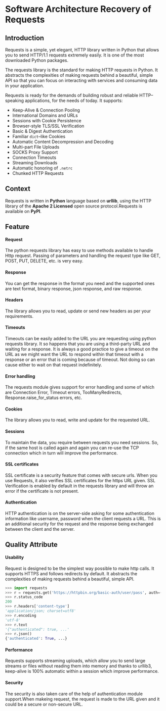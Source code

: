 # Software Architecture Recovery of Requests

## Introduction

Requests is a simple, yet elegant, HTTP library written in Python that allows you to send HTTP/1.1 requests extremely easily. It is one of the most downloaded Python packages.

The requests library is the standard for making HTTP requests in Python. It abstracts the complexities of making requests behind a beautiful, simple API so that you can focus on interacting with services and consuming data in your application.

Requests is ready for the demands of building robust and reliable HTTP–speaking applications, for the needs of today. It supports:

- Keep-Alive & Connection Pooling
- International Domains and URLs
- Sessions with Cookie Persistence
- Browser-style TLS/SSL Verification
- Basic & Digest Authentication
- Familiar `dict`–like Cookies
- Automatic Content Decompression and Decoding
- Multi-part File Uploads
- SOCKS Proxy Support
- Connection Timeouts
- Streaming Downloads
- Automatic honoring of `.netrc`
- Chunked HTTP Requests


## Context

Requests is written in **Python** language based on **urllib**, using the HTTP library of the **Apache 2 Licensed** open source protocol.Requests is available on **PyPI**.

## Feature

#### Request
The python requests library has easy to use methods available to handle Http request. Passing of parameters and handling the request type like GET, POST, PUT, DELETE, etc. is very easy.
#### Response
You can get the response in the format you need and the supported ones are text format, binary response, json response, and raw response.
#### Headers
The library allows you to read, update or send new headers as per your requirements.
#### Timeouts
Timeouts can be easily added to the URL you are requesting using python requests library. It so happens that you are using a third-party URL and waiting for a response.
It is always a good practice to give a timeout on the URL as we might want the URL to respond within that timeout with a response or an error that is coming because of timeout. Not doing so can cause either to wait on that request indefinitely.
#### Error handling
The requests module gives support for error handling and some of which are Connection Error, Timeout errors, TooManyRedirects, Response.raise_for_status errors, etc.
#### Cookies
The library allows you to read, write and update for the requested URL.
#### Sessions
To maintain the data, you require between requests you need sessions. So, if the same host is called again and again you can re-use the TCP connection which in turn will improve the performance.
#### SSL certificates
SSL certificate is a security feature that comes with secure urls. When you use Requests, it also verifies SSL certificates for the https URL given. SSL Verification is enabled by default in the requests library and will throw an error if the certificate is not present.
#### Authentication
HTTP authentication is on the server-side asking for some authentication information like username, password when the client requests a URL. This is an additional security for the request and the response being exchanged between the client and the server.

## Quality Attribute

#### Usability
Request is designed to be the simplest way possible to make http calls. It supports HTTPS and follows redirects by default. It abstracts the complexities of making requests behind a beautiful, simple API.

```python
>>> import requests
>>> r = requests.get('https://httpbin.org/basic-auth/user/pass', auth=('user', 'pass'))
>>> r.status_code
200
>>> r.headers['content-type']
'application/json; charset=utf8'
>>> r.encoding
'utf-8'
>>> r.text
'{"authenticated": true, ...'
>>> r.json()
{'authenticated': True, ...}
```
#### Performance
Requests supports streaming uploads, which allow you to send large streams or files without reading them into memory and thanks to urllib3, keep-alive is 100% automatic within a session which improve performance.
#### Security
The security is also taken care of the help of authentication module support.When makeing request, the request is made to the URL given and it could be a secure or non-secure URL.